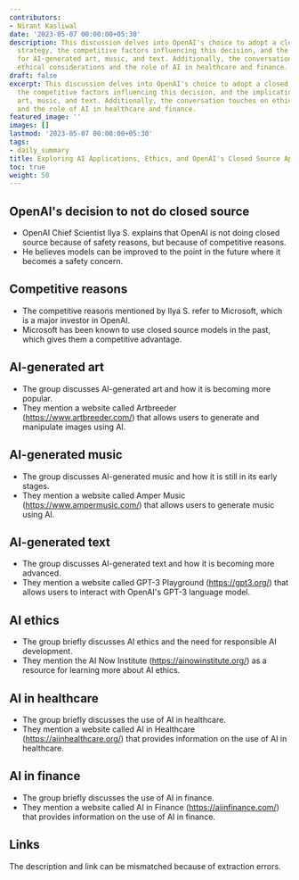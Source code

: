 ```yaml
---
contributors:
- Nirant Kasliwal
date: '2023-05-07 00:00:00+05:30'
description: This discussion delves into OpenAI's choice to adopt a closed source
  strategy, the competitive factors influencing this decision, and the implications
  for AI-generated art, music, and text. Additionally, the conversation touches on
  ethical considerations and the role of AI in healthcare and finance.
draft: false
excerpt: This discussion delves into OpenAI's choice to adopt a closed source strategy,
  the competitive factors influencing this decision, and the implications for AI-generated
  art, music, and text. Additionally, the conversation touches on ethical considerations
  and the role of AI in healthcare and finance.
featured_image: ''
images: []
lastmod: '2023-05-07 00:00:00+05:30'
tags:
- daily_summary
title: Exploring AI Applications, Ethics, and OpenAI's Closed Source Approach
toc: true
weight: 50
---
```


## OpenAI's decision to not do closed source

- OpenAI Chief Scientist Ilya S. explains that OpenAI is not doing closed source because of safety reasons, but because of competitive reasons.
- He believes models can be improved to the point in the future where it becomes a safety concern.

## Competitive reasons

- The competitive reasons mentioned by Ilya S. refer to Microsoft, which is a major investor in OpenAI.
- Microsoft has been known to use closed source models in the past, which gives them a competitive advantage.

## AI-generated art

- The group discusses AI-generated art and how it is becoming more popular.
- They mention a website called Artbreeder (https://www.artbreeder.com/) that allows users to generate and manipulate images using AI.

## AI-generated music

- The group discusses AI-generated music and how it is still in its early stages.
- They mention a website called Amper Music (https://www.ampermusic.com/) that allows users to generate music using AI.

## AI-generated text

- The group discusses AI-generated text and how it is becoming more advanced.
- They mention a website called GPT-3 Playground (https://gpt3.org/) that allows users to interact with OpenAI's GPT-3 language model.

## AI ethics

- The group briefly discusses AI ethics and the need for responsible AI development.
- They mention the AI Now Institute (https://ainowinstitute.org/) as a resource for learning more about AI ethics.

## AI in healthcare

- The group briefly discusses the use of AI in healthcare.
- They mention a website called AI in Healthcare (https://aiinhealthcare.org/) that provides information on the use of AI in healthcare.

## AI in finance

- The group briefly discusses the use of AI in finance.
- They mention a website called AI in Finance (https://aiinfinance.com/) that provides information on the use of AI in finance.

## Links
The description and link can be mismatched because of extraction errors.

